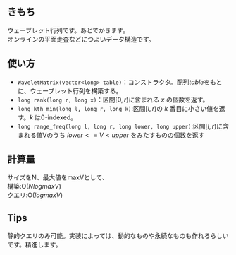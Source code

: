 ## きもち

ウェーブレット行列です。あとでかきます。  
オンラインの平面走査などにつよいデータ構造です。  

## 使い方  
- `WaveletMatrix(vector<long> table)`：コンストラクタ。配列$table$をもとに、ウェーブレット行列を構築する。  
- `long rank(long r, long x)`：区間$[0, r)$に含まれる $x$ の個数を返す。  
- `long kth_min(long l, long r, long k)`:区間$[l, r)$の $k$ 番目に小さい値を返す。$k$ は0-indexed。　
- `long range_freq(long l, long r, long lower, long upper)`:区間$[l, r)$に含まれる値Vのうち $lower <= V < upper$ をみたすものの個数を返す　　

## 計算量
サイズをN、最大値をmaxVとして、  
構築:$\mathrm{O}(NlogmaxV)$  
クエリ:$\mathrm{O}(logmaxV)$  

## Tips

静的クエリのみ可能。実装によっては、動的なものや永続なものも作れるらしいです。精進します。　　
